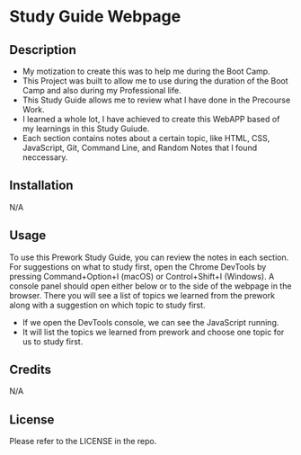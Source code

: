 # Study Guide Webpage

## Description

- My motization to create this was to help me during the Boot Camp.
- This Project was built to allow me to use during the duration of the Boot Camp and also during my Professional life.
- This Study Guide allows me to review what I have done in the Precourse Work.
- I learned a whole lot, I have achieved to create this WebAPP based of my learnings in this Study Guiude.
- Each section contains notes about a certain topic, like HTML, CSS, JavaScript, Git, Command Line, and Random Notes that I found neccessary.

## Installation

N/A

## Usage

To use this Prework Study Guide, you can review the notes in each section. For suggestions on what to study first, open the Chrome DevTools by pressing Command+Option+I (macOS) or Control+Shift+I (Windows). A console panel should open either below or to the side of the webpage in the browser. There you will see a list of topics we learned from the prework along with a suggestion on which topic to study first.

- If we open the DevTools console, we can see the JavaScript running.
- It will list the topics we learned from prework and choose one topic for us to study first.

## Credits

N/A

## License

Please refer to the LICENSE in the repo.
